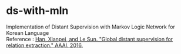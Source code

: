 # ds-with-mln
Implementation of Distant Supervision with Markov Logic Network for Korean Language<br />
Reference : [Han, Xianpei, and Le Sun. "Global distant supervision for relation extraction." AAAI. 2016.](https://www.aaai.org/ocs/index.php/AAAI/AAAI16/paper/viewPaper/12006)

